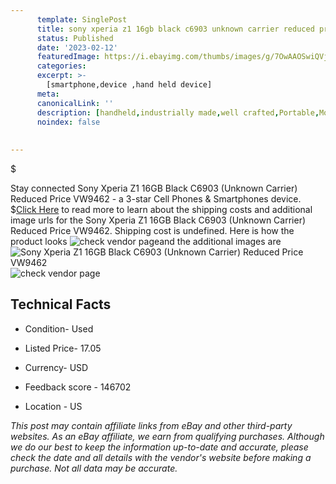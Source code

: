 ```yaml
---
      template: SinglePost
      title: sony xperia z1 16gb black c6903 unknown carrier reduced price vw9462
      status: Published
      date: '2023-02-12'
      featuredImage: https://i.ebayimg.com/thumbs/images/g/7OwAAOSwiQVj1EYV/s-l225.jpg
      categories: 
      excerpt: >-
        [smartphone,device ,hand held device]
      meta:
      canonicalLink: ''
      description: [handheld,industrially made,well crafted,Portable,Mobile,Compact,Convenient,Lightweight,Maneuverable,Man-portable,Miniature,Carriable,Hand-held,Light,Holdable,Transportable,Mobile device,Pocket-sized,On-the-go,Wireless,Cordless,Compact size,Convenient size, smartphone,device ,hand held device]
      noindex: false
      
        
---
```

$

Stay connected Sony Xperia Z1 16GB Black C6903 (Unknown Carrier) Reduced Price VW9462 - a 3-star Cell Phones & Smartphones device.
$[Click Here](https://www.ebay.com/itm/275649883370?hash=item402e036cea%3Ag%3A7OwAAOSwiQVj1EYV&mkevt=1&mkcid=1&mkrid=711-53200-19255-0&campid=%253CePNCampaignId%253E&customid=%253CreferenceId%253E&toolid=10049) to read more to learn about the shipping costs and additional image urls for the Sony Xperia Z1 16GB Black C6903 (Unknown Carrier) Reduced Price VW9462. Shipping cost is undefined. Here is how the product looks ![check vendor page](https://i.ebayimg.com/thumbs/images/g/7OwAAOSwiQVj1EYV/s-l225.jpg)and the additional images are![Sony Xperia Z1 16GB Black C6903 (Unknown Carrier) Reduced Price VW9462](https://i.ebayimg.com/images/g/7OwAAOSwiQVj1EYV/s-l1600.jpg)![check vendor page](https://origin-galleryplus.ebayimg.com/ws/web/275649883370_2_0_1/225x225.jpg,https://origin-galleryplus.ebayimg.com/ws/web/275649883370_3_0_1/225x225.jpg,https://origin-galleryplus.ebayimg.com/ws/web/275649883370_4_0_1/225x225.jpg,https://origin-galleryplus.ebayimg.com/ws/web/275649883370_5_0_1/225x225.jpg,https://origin-galleryplus.ebayimg.com/ws/web/275649883370_6_0_1/225x225.jpg,https://origin-galleryplus.ebayimg.com/ws/web/275649883370_7_0_1/225x225.jpg,https://origin-galleryplus.ebayimg.com/ws/web/275649883370_8_0_1/225x225.jpg,https://origin-galleryplus.ebayimg.com/ws/web/275649883370_9_0_1/225x225.jpg,https://origin-galleryplus.ebayimg.com/ws/web/275649883370_10_0_1/225x225.jpg)



 ## Technical Facts 



     
      

 - Condition- Used 


      

 - Listed Price- 17.05 


      

 - Currency- USD 


      

 - Feedback score - 146702 


      

 - Location - US 


      
      

 *_This post may contain affiliate links from eBay and other third-party websites. As an eBay affiliate, we earn from qualifying purchases. Although we do our best to keep the information up-to-date and accurate, please check the date and all details with the vendor's website before making a purchase. Not all data may be accurate._*






